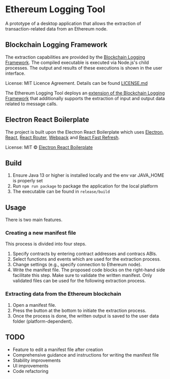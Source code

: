 # Ethereum Logging Tool
A prototype of a desktop application that allows the extraction of transaction-related data from an Ethereum node.

## Blockchain Logging Framework
<p>
The extraction capabilities are provided by the <a href="https://github.com/TU-ADSP/Blockchain-Logging-Framework">Blockchain Logging Framework</a>. The compiled executable is executed via Node.js's child processes. The output and results of these executions is shown in the user interface.

License: MIT Licence Agreement. Details can be found [LICENSE.md](https://github.com/TU-ADSP/Blockchain-Logging-Framework)

The Ethereum Logging Tool deploys an <a href="https://github.com/LucasDueh/Blockchain-Logging-Framework">extension of the Blockchain Logging Framework</a> that additionally supports the extraction of input and output data related to message calls.
</p>

## Electron React Boilerplate
<p>
The project is built upon the Electron React Boilerplate which uses <a href="https://electron.atom.io/">Electron</a>, <a href="https://facebook.github.io/react/">React</a>, <a href="https://github.com/reactjs/react-router">React Router</a>, <a href="https://webpack.js.org/">Webpack</a> and <a href="https://www.npmjs.com/package/react-refresh">React Fast Refresh</a>.

License: MIT © [Electron React Boilerplate](https://github.com/electron-react-boilerplate)
</p>

## Build

1. Ensure Java 13 or higher is installed locally and the env var JAVA_HOME is properly set
2. Run `npm run package` to package the application for the local platform
3. The executable can be found in `release/build`

## Usage

There is two main features.

### Creating a new manifest file

This process is divided into four steps.
1. Specify contracts by entering contract addresses and contracs ABIs.
2. Select functions and events which are used for the extraction process.
3. Change settings (e.g., specify connection to Ethereum node).
4. Write the manifest file. The proposed code blocks on the right-hand side facilitate this step. Make sure to validate the written manifest. Only validated files can be used for the following extraction process. 

### Extracting data from the Ethereum blockchain

1. Open a manifest file.
2. Press the button at the bottom to initiate the extraction process.
3. Once the process is done, the written output is saved to the user data folder (platform-dependent).

## TODO

- Feature to edit a manifest file after creation
- Comprehensive guidance and instructions for writing the manifest file
- Stability improvements
- UI improvements
- Code refactoring

